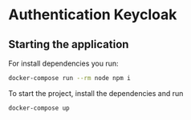 # Authentication Keycloak

## Starting the application

For install dependencies you run:

```bash
docker-compose run --rm node npm i
```

To start the project, install the dependencies and run

```bash
docker-compose up
```